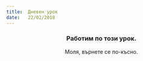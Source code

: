 ```yaml
---
title:  Дневен урок
date:   22/02/2018
---
```


### <center>Работим по този урок.</center>
<center>Моля, върнете се по-късно.</center>